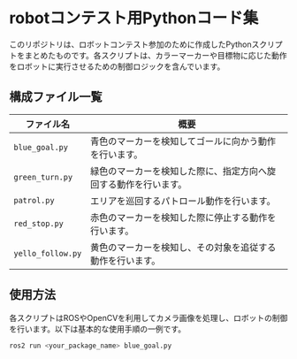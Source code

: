 # robotコンテスト用Pythonコード集

このリポジトリは、ロボットコンテスト参加のために作成したPythonスクリプトをまとめたものです。各スクリプトは、カラーマーカーや目標物に応じた動作をロボットに実行させるための制御ロジックを含んでいます。

## 構成ファイル一覧

| ファイル名         | 概要                                       |
|------------------|------------------------------------------|
| `blue_goal.py`    | 青色のマーカーを検知してゴールに向かう動作を行います。      |
| `green_turn.py`   | 緑色のマーカーを検知した際に、指定方向へ旋回する動作を行います。 |
| `patrol.py`       | エリアを巡回するパトロール動作を行います。                |
| `red_stop.py`     | 赤色のマーカーを検知した際に停止する動作を行います。        |
| `yello_follow.py` | 黄色のマーカーを検知し、その対象を追従する動作を行います。   |

## 使用方法

各スクリプトはROSやOpenCVを利用してカメラ画像を処理し、ロボットの制御を行います。以下は基本的な使用手順の一例です。

```bash
ros2 run <your_package_name> blue_goal.py
